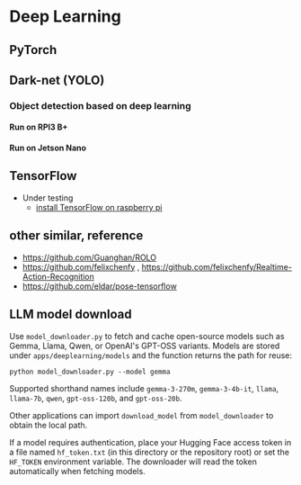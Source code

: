
# Deep Learning 

## PyTorch

## Dark-net (YOLO)

### Object detection based on deep learning

#### Run on RPI3 B+


#### Run on Jetson Nano


## TensorFlow

- Under testing
  - [install TensorFlow on raspberry pi](https://www.tensorflow.org/install/install_raspbian)


## other similar, reference
- https://github.com/Guanghan/ROLO
- https://github.com/felixchenfy , https://github.com/felixchenfy/Realtime-Action-Recognition
- https://github.com/eldar/pose-tensorflow

## LLM model download

Use `model_downloader.py` to fetch and cache open-source models such as Gemma, Llama, Qwen, or OpenAI's GPT-OSS variants. Models are stored under `apps/deeplearning/models` and the function returns the path for reuse:


```
python model_downloader.py --model gemma
```

Supported shorthand names include `gemma-3-270m`, `gemma-3-4b-it`, `llama`, `llama-7b`, `qwen`, `gpt-oss-120b`, and `gpt-oss-20b`.


Other applications can import `download_model` from `model_downloader` to obtain the local path.

If a model requires authentication, place your Hugging Face access token in a
file named `hf_token.txt` (in this directory or the repository root) or set the
`HF_TOKEN` environment variable. The downloader will read the token
automatically when fetching models.
